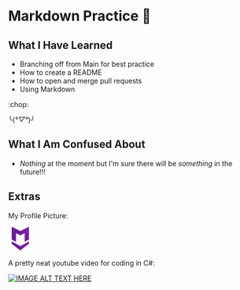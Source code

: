 # **Markdown Practice** 🍕

## **What I Have Learned**

* Branching off from Main for best practice
* How to create a README
* How to open and merge pull requests
* Using Markdown

:chop:

╰(*°▽°*)╯

## **What I Am Confused About**

* *Nothing* at the moment but I'm sure there will be *something* in the future!!!

## **Extras**

My Profile Picture:

![alt text](https://github.com/adam-p/markdown-here/raw/master/src/common/images/icon48.png "Logo Title Text 1")

A pretty neat youtube video for coding in C#:

[![IMAGE ALT TEXT HERE](http://img.youtube.com/vi/N775KsWQVkw/0.jpg)](http://www.youtube.com/watch?v=dQw4w9WgXcQ)

